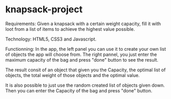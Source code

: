 # knapsack-project

Requirements: Given a knapsack with a certain weight capacity, fill it with loot from a list of items to achieve 
the highest value possible.

Technology: HTML5, CSS3 and Javascript.

Functionning: 
In the app, the left panel you can use it to create your own list of objects the app will choose from.
The right pannel, you just enter the maximum capacity of the bag and press "done" button to see the result.

The result consit of an object that given you the Capacity, the optimal list of objects, the total weight of those objects and the optimal value.

It is also possible to just use the random created list of objects given down. Then you can enter the Capacity of the bag and press "done" button.
